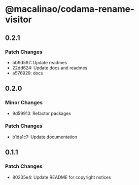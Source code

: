 # @macalinao/codama-rename-visitor

## 0.2.1

### Patch Changes

- bb9d597: Update readmes
- 22dd624: Update docs and readmes
- a576929: docs

## 0.2.0

### Minor Changes

- 9d59913: Refactor packages

### Patch Changes

- b1da1c7: Update documentation

## 0.1.1

### Patch Changes

- 80235e4: Update README for copyright notices
